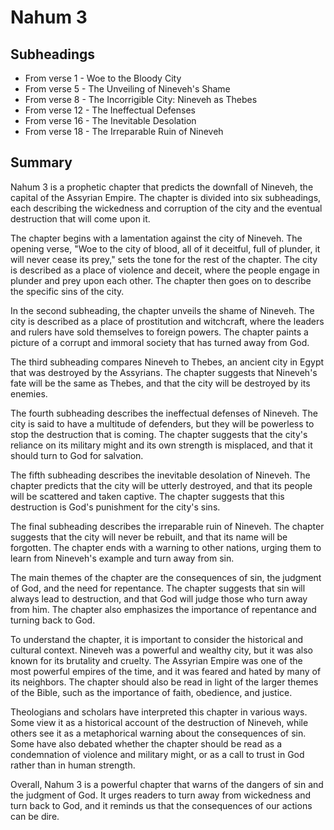 # Nahum 3

## Subheadings

* From verse 1 - Woe to the Bloody City
* From verse 5 - The Unveiling of Nineveh's Shame
* From verse 8 - The Incorrigible City: Nineveh as Thebes
* From verse 12 - The Ineffectual Defenses
* From verse 16 - The Inevitable Desolation
* From verse 18 - The Irreparable Ruin of Nineveh

## Summary

Nahum 3 is a prophetic chapter that predicts the downfall of Nineveh, the capital of the Assyrian Empire. The chapter is divided into six subheadings, each describing the wickedness and corruption of the city and the eventual destruction that will come upon it.

The chapter begins with a lamentation against the city of Nineveh. The opening verse, "Woe to the city of blood, all of it deceitful, full of plunder, it will never cease its prey," sets the tone for the rest of the chapter. The city is described as a place of violence and deceit, where the people engage in plunder and prey upon each other. The chapter then goes on to describe the specific sins of the city.

In the second subheading, the chapter unveils the shame of Nineveh. The city is described as a place of prostitution and witchcraft, where the leaders and rulers have sold themselves to foreign powers. The chapter paints a picture of a corrupt and immoral society that has turned away from God.

The third subheading compares Nineveh to Thebes, an ancient city in Egypt that was destroyed by the Assyrians. The chapter suggests that Nineveh's fate will be the same as Thebes, and that the city will be destroyed by its enemies.

The fourth subheading describes the ineffectual defenses of Nineveh. The city is said to have a multitude of defenders, but they will be powerless to stop the destruction that is coming. The chapter suggests that the city's reliance on its military might and its own strength is misplaced, and that it should turn to God for salvation.

The fifth subheading describes the inevitable desolation of Nineveh. The chapter predicts that the city will be utterly destroyed, and that its people will be scattered and taken captive. The chapter suggests that this destruction is God's punishment for the city's sins.

The final subheading describes the irreparable ruin of Nineveh. The chapter suggests that the city will never be rebuilt, and that its name will be forgotten. The chapter ends with a warning to other nations, urging them to learn from Nineveh's example and turn away from sin.

The main themes of the chapter are the consequences of sin, the judgment of God, and the need for repentance. The chapter suggests that sin will always lead to destruction, and that God will judge those who turn away from him. The chapter also emphasizes the importance of repentance and turning back to God.

To understand the chapter, it is important to consider the historical and cultural context. Nineveh was a powerful and wealthy city, but it was also known for its brutality and cruelty. The Assyrian Empire was one of the most powerful empires of the time, and it was feared and hated by many of its neighbors. The chapter should also be read in light of the larger themes of the Bible, such as the importance of faith, obedience, and justice.

Theologians and scholars have interpreted this chapter in various ways. Some view it as a historical account of the destruction of Nineveh, while others see it as a metaphorical warning about the consequences of sin. Some have also debated whether the chapter should be read as a condemnation of violence and military might, or as a call to trust in God rather than in human strength.

Overall, Nahum 3 is a powerful chapter that warns of the dangers of sin and the judgment of God. It urges readers to turn away from wickedness and turn back to God, and it reminds us that the consequences of our actions can be dire.